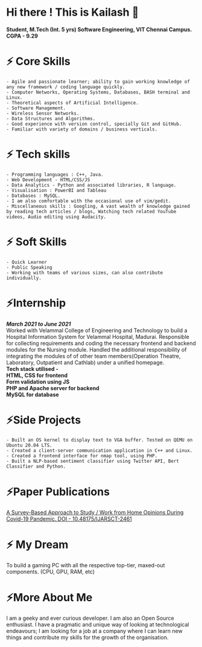 # Hi there ! This is Kailash 👋 
#### Student, M.Tech (Int. 5 yrs) Software Engineering, VIT Chennai Campus. <br>CGPA - 9.29

# ⚡ Core Skills
    - Agile and passionate learner; ability to gain working knowledge of any new framework / coding language quickly.
    - Computer Networks, Operating Systems, Databases, BASH terminal and Linux.
    - Theoretical aspects of Artificial Intelligence.
    - Software Management.
    - Wireless Sensor Networks.
    - Data Structures and Algorithms.
    - Good experience with version control, specially Git and GitHub.
    - Familiar with variety of domains / business verticals. 
    
# ⚡ Tech skills
    - Programming languages : C++, Java.
    - Web Development - HTML/CSS/JS
    - Data Analytics - Python and associated libraries, R language.
    - Visualisation : PowerBI and Tableau 
    - Databases : MySQL.
    - I am also comfortable with the occasional use of vim/gedit.
    - Miscellaneous skills : Googling, A vast wealth of knowledge gained by reading tech articles / blogs, Watching tech related YouTube videos, Audio editing using Audacity.

# ⚡ Soft Skills
    - Quick Learner
    - Public Speaking
    - Working with teams of various sizes, can also contribute individually.

# ⚡Internship

***March 2021 to June 2021*** <br> Worked with Velammal College of Engineering and Technology to build a Hospital Information System for Velammal Hospital, Madurai. Responsible for collecting requirements and coding the necessary frontend and backend modules for the Nursing module. Handled the additional responsibility of integrating the modules of of other team members(Operation Theatre, Laboratory, Outpatient and Cathlab) under a unified homepage. <br><b>Tech stack utilised - <br>HTML, CSS for frontend<br>Form validation using JS<br>PHP and Apache server for backend<br>MySQL for database</b>

# ⚡Side Projects
 
    - Built an OS kernel to display text to VGA buffer. Tested on QEMU on Ubuntu 20.04 LTS.
    - Created a client-server communication application in C++ and Linux.
    - Created a frontend interface for nmap tool, using PHP.
    - Built a NLP-based sentiment classifier using Twitter API, Bert Classifier and Python.
    

# ⚡Paper Publications

<a href="https://ijarsct.co.in/jani1.html">A Survey-Based Approach to Study / Work from Home Opinions During Covid-19 Pandemic. DOI - 10.48175/IJARSCT-2461 </a>

# ⚡ My Dream

To build a gaming PC with all the respective top-tier, maxed-out components. (CPU, GPU, RAM, etc)

# ⚡More About Me

I am a geeky and ever curious developer. I am also an Open Source enthusiast. I have a pragmatic and unique way of looking at technological endeavours;  I am looking for a job at a company where I can learn new things and contribute my skills for the growth of the organisation.
